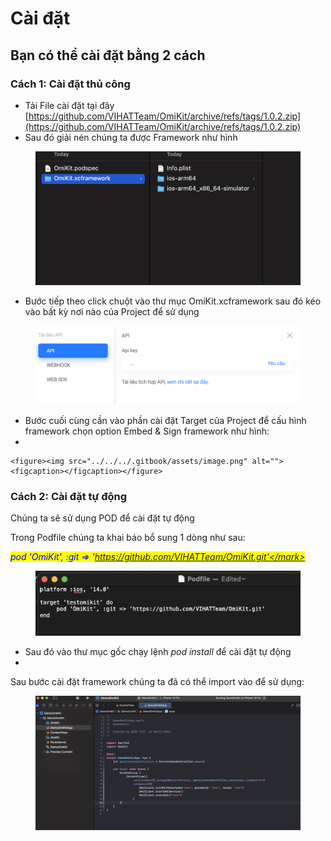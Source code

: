 # Cài đặt

## Bạn có thể cài đặt bằng 2 cách&#x20;

### Cách 1: Cài đặt thủ công

* Tải  File cài đặt tại đây [https://github.com/VIHATTeam/OmiKit/archive/refs/tags/1.0.2.zip](https://github.com/VIHATTeam/OmiKit/archive/refs/tags/1.0.2.zip)
* Sau đó giải nén chúng ta được Framework như hình

<figure><img src="../../../.gitbook/assets/image (9).png" alt=""><figcaption></figcaption></figure>

* Bước tiếp theo click chuột vào thư mục OmiKit.xcframework sau đó kéo vào bất kỳ nơi nào của Project để sử dụng

<figure><img src="../../../.gitbook/assets/image (1).png" alt=""><figcaption></figcaption></figure>

* Bước cuối cùng cần vào phần cài đặt Target của Project để cấu hình framework chọn option Embed & Sign framework như hình:
*

    <figure><img src="../../../.gitbook/assets/image.png" alt=""><figcaption></figcaption></figure>

### Cách 2: Cài đặt tự động

Chúng ta sẽ sử dụng POD để cài đặt tự động&#x20;

Trong Podfile chúng ta khai báo bổ sung 1 dòng như sau:

_<mark style="color:blue;">pod 'OmiKit', :git => 'https://github.com/VIHATTeam/OmiKit.git'</mark>_

<figure><img src="../../../.gitbook/assets/image (8).png" alt=""><figcaption></figcaption></figure>

* Sau đó vào thư mục gốc chạy lệnh _pod install_ để cài đặt tự động
*

Sau bước cài đặt framework chúng ta đã có thể import vào để sử dụng:

&#x20;

<figure><img src="../../../.gitbook/assets/image (3).png" alt=""><figcaption></figcaption></figure>
